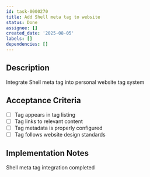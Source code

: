 ```yaml
---
id: task-0000270
title: Add Shell meta tag to website
status: Done
assignee: []
created_date: '2025-08-05'
labels: []
dependencies: []
---
```


## Description

Integrate Shell meta tag into personal website tag system

## Acceptance Criteria

- [ ] Tag appears in tag listing
- [ ] Tag links to relevant content
- [ ] Tag metadata is properly configured
- [ ] Tag follows website design standards

## Implementation Notes

Shell meta tag integration completed
